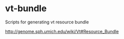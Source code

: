 # vt-bundle
Scripts for generating vt resource bundle


http://genome.sph.umich.edu/wiki/Vt#Resource_Bundle


